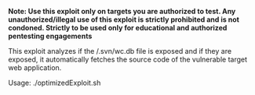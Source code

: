 **Note: Use this exploit only on targets you are authorized to test. Any unauthorized/illegal use of this exploit is strictly prohibited and is not condoned. Strictly to be used only for educational and authorized pentesting engagements**

This exploit analyzes if the /.svn/wc.db file is exposed and if they are exposed, it automatically fetches the source code of the vulnerable target web application.

Usage: ./optimizedExploit.sh <URL>
